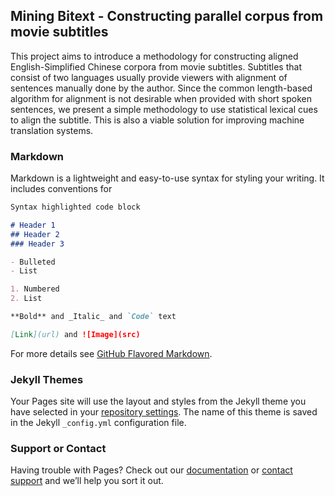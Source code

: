 ## Mining Bitext - Constructing parallel corpus from movie subtitles

This project aims to introduce a methodology for constructing aligned English-Simplified Chinese corpora from movie subtitles. Subtitles that consist of two languages usually provide viewers with alignment of sentences manually done by the author. Since the common length-based algorithm for alignment is not desirable when provided with short spoken sentences, we present a simple methodology to use statistical lexical cues to align the subtitle. This is also a viable solution for improving machine translation systems.

### Markdown

Markdown is a lightweight and easy-to-use syntax for styling your writing. It includes conventions for

```markdown
Syntax highlighted code block

# Header 1
## Header 2
### Header 3

- Bulleted
- List

1. Numbered
2. List

**Bold** and _Italic_ and `Code` text

[Link](url) and ![Image](src)
```

For more details see [GitHub Flavored Markdown](https://guides.github.com/features/mastering-markdown/).

### Jekyll Themes

Your Pages site will use the layout and styles from the Jekyll theme you have selected in your [repository settings](https://github.com/Metalheadache/mining-bitext.github.io/settings). The name of this theme is saved in the Jekyll `_config.yml` configuration file.

### Support or Contact

Having trouble with Pages? Check out our [documentation](https://help.github.com/categories/github-pages-basics/) or [contact support](https://github.com/contact) and we’ll help you sort it out.

